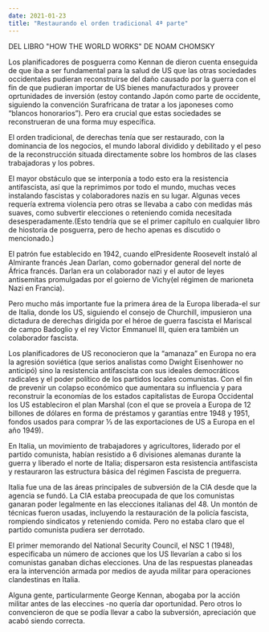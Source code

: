 ```yaml
---
date: 2021-01-23
title: "Restaurando el orden tradicional 4ª parte"
---
```

DEL LIBRO "HOW THE WORLD WORKS" DE NOAM CHOMSKY

Los planificadores de posguerra como Kennan  de dieron cuenta enseguida de que iba a ser fundamental para la salud de US que las otras sociedades occidentales pudieran reconstruirse del daño causado por la guerra con el fin de que pudieran importar de US bienes manufacturados y proveer oprtunidades de inversión (estoy contando Japón como parte de occidente, siguiendo la convención Surafricana de tratar a los japoneses como “blancos honorarios”). Pero era crucial que estas sociedades se reconstrueran de una forma muy específica.

El orden tradicional, de derechas tenía que ser restaurado, con la dominancia de los negocios, el mundo laboral dividido y debilitado y el peso de la reconstrucción situada directamente sobre los hombros de las clases trabajadoras y los pobres.

El mayor obstáculo que se interponía a todo esto era la resistencia antifascista, así que la reprimimos por todo el mundo, muchas veces instalando fascistas y colaboradores nazis en su lugar. Algunas veces requería extrema violencia pero otras se llevaba a cabo con medidas más suaves, como subvertir elecciones o reteniendo comida necesitada desesperadamente.(Esto tendría que se el primer capítulo en cualquier libro de hiostoria de posguerra, pero de hecho apenas es discutido o mencionado.)

El patrón fue establecido en 1942, cuando elPresidente Roosevelt instaló al Almirante francés Jean Darlan, como gobernador general del norte de África francés. Darlan era un colaborador nazi y el autor de leyes antisemitas promulgadas por el goierno de Vichy(el régimen de marioneta Nazi en Francia).

Pero mucho más importante fue  la primera área de la Europa liberada-el sur de Italia, donde los US, siguiendo el consejo de Churchill, impusieron una dictadura de derechas dirigida por el héroe de guerra fascista el Mariscal de campo Badoglio y el rey Victor Emmanuel III, quien era también un colaborador fascista.

Los planificadores de US reconocieron que la “amanaza” en Europa no era la agresión soviética (que serios analistas como Dwight Eisenhower no anticipó) sino la resistencia antifascista con sus ideales democráticos radicales y el poder político de los partidos locales comunistas. Con el fin de prevenir un colapso económico que aumentara su influencia y para reconstruir la economías de los estados capitalistas de Europa Occidental los US estableciron el plan Marshal (con el que se proveía a Europa de 12 billones de dólares en forma de préstamos y garantías entre 1948 y 1951, fondos usados para comprar ⅓ de las exportaciones de US a Europa en el año 1949).

 
En Italia, un movimiento de trabajadores y agricultores, liderado por el partido comunista, habían resistido a 6 divisiones alemanas durante la guerra y liberado el norte de Italia; dispersaron esta resistencia antifascista y restauraron las estructura básica del régimen Fascista de preguerra.

Italia fue una de las áreas principales de subversión de la CIA desde que la agencia se fundó. La CIA estaba preocupada de que los comunistas ganaran poder legalmente en las elecciones italianas del 48. Un montón de técnicas fueron usadas, incluyendo la restauración de la policía fascista, rompiendo sindicatos y reteniendo comida. Pero no estaba claro que el partido comunista pudiera ser derrotado.

El primer memorando del National Security Council, el NSC 1 (1948), especificaba un número de acciones que los US llevarían a cabo si los comunistas ganaban dichas elecciones. Una de las respuestas planeadas era la intervención armada por medios de ayuda militar para operaciones clandestinas en Italia.

Alguna gente, particularmente George Kennan, abogaba por la acción militar antes de las eleccines -no quería dar oportunidad. Pero otros lo convencieron de que se podía llevar a cabo la subversión, apreciación que acabó siendo correcta.
